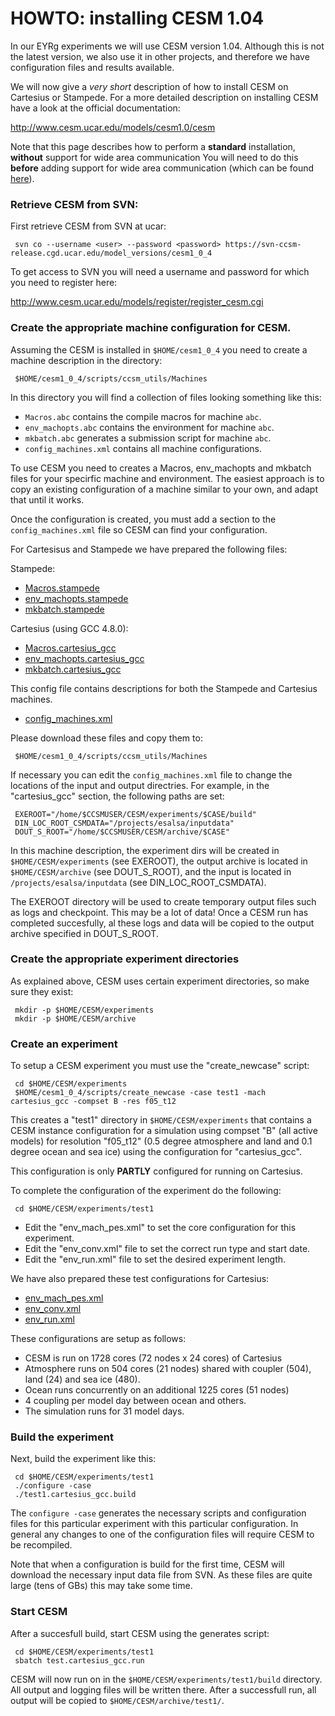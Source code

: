 HOWTO: installing CESM 1.04
============================

In our EYRg experiments we will use CESM version 1.04. Although this is not the latest version, we also use 
it in other projects, and therefore we have configuration files and results available. 

We will now give a _very short_ description of how to install CESM on Cartesius or Stampede. For a more detailed 
description on installing CESM have a look at the official documentation:

<http://www.cesm.ucar.edu/models/cesm1.0/cesm>

Note that this page describes how to perform a __standard__ installation, __without__ support for wide area 
communication You will need to do this __before__ adding support for wide area communication (which can be 
found [here](https://github.com/jmaassen/EYRg-wiki/blob/master/howtos/CESM_eSalsaMPI.md)).

### Retrieve CESM from SVN:

First retrieve CESM from SVN at ucar: 

     svn co --username <user> --password <password> https://svn-ccsm-release.cgd.ucar.edu/model_versions/cesm1_0_4

To get access to SVN you will need a username and password for which you need to register here:

<http://www.cesm.ucar.edu/models/register/register_cesm.cgi>

### Create the appropriate machine configuration for CESM.

Assuming the CESM is installed in `$HOME/cesm1_0_4` you need to create a machine
description in the directory:

     $HOME/cesm1_0_4/scripts/ccsm_utils/Machines

In this directory you will find a collection of files looking something like this:

- `Macros.abc` contains the compile macros for machine `abc`.
- `env_machopts.abc` contains the environment for machine `abc`.
- `mkbatch.abc` generates a submission script for machine `abc`.
- `config_machines.xml` contains all machine configurations. 

To use CESM you need to creates a Macros, env_machopts and mkbatch files for your 
specirfic machine and environment. The easiest approach is to copy an existing 
configuration of a machine similar to your own, and adapt that until it works. 

Once the configuration is created, you must add a section to the `config_machines.xml`
file so CESM can find your configuration.

For Cartesisus and Stampede we have prepared the following files:

Stampede:

- [Macros.stampede](https://github.com/jmaassen/EYRg-wiki/blob/master/configs/Macros.stampede)
- [env_machopts.stampede](https://github.com/jmaassen/EYRg-wiki/blob/master/configs/env_machopts.stampede)
- [mkbatch.stampede](https://github.com/jmaassen/EYRg-wiki/blob/master/configs/mkbatch.stampede)

Cartesius (using GCC 4.8.0): 

- [Macros.cartesius_gcc](https://github.com/jmaassen/EYRg-wiki/blob/master/configs/Macros.cartesius_gcc)
- [env_machopts.cartesius_gcc](https://github.com/jmaassen/EYRg-wiki/blob/master/configs/env_machopts.cartesius_gcc)
- [mkbatch.cartesius_gcc](https://github.com/jmaassen/EYRg-wiki/blob/master/configs/mkbatch.cartesius_gcc)

This config file contains descriptions for both the Stampede and Cartesius machines.

- [config_machines.xml](https://github.com/jmaassen/EYRg-wiki/blob/master/configs/config_machines.xml)

Please download these files and copy them to:

     $HOME/cesm1_0_4/scripts/ccsm_utils/Machines

If necessary you can edit the `config_machines.xml` file to change the locations of the input and output 
directries. For example, in the "cartesius_gcc" section, the following paths are set:

     EXEROOT="/home/$CCSMUSER/CESM/experiments/$CASE/build"
     DIN_LOC_ROOT_CSMDATA="/projects/esalsa/inputdata"
     DOUT_S_ROOT="/home/$CCSMUSER/CESM/archive/$CASE"

In this machine description, the experiment dirs will be created in `$HOME/CESM/experiments` 
(see EXEROOT), the output archive is located in `$HOME/CESM/archive` (see DOUT_S_ROOT), and the input
is located in `/projects/esalsa/inputdata` (see DIN_LOC_ROOT_CSMDATA). 

The EXEROOT directory will be used to create temporary output files such as logs and checkpoint. 
This may be a lot of data! Once a CESM run has completed succesfully, al these logs and data will
be copied to the output archive specified in DOUT_S_ROOT.

### Create the appropriate experiment directories

As explained above, CESM uses certain experiment directories, so make sure they exist:

     mkdir -p $HOME/CESM/experiments
     mkdir -p $HOME/CESM/archive

### Create an experiment

To setup a CESM experiment you must use the "create_newcase" script:

     cd $HOME/CESM/experiments
     $HOME/cesm1_0_4/scripts/create_newcase -case test1 -mach cartesius_gcc -compset B -res f05_t12

This creates a "test1" directory in `$HOME/CESM/experiments` that contains a CESM instance configuration 
for a simulation using compset "B" (all active models) for resolution "f05_t12" (0.5 degree atmosphere
and land and 0.1 degree ocean and sea ice) using the configuration for "cartesius_gcc".

This configuration is only __PARTLY__ configured for running on Cartesius.

To complete the configuration of the experiment do the following:
   
     cd $HOME/CESM/experiments/test1

- Edit the "env_mach_pes.xml" to set the core configuration for this experiment. 
- Edit the "env_conv.xml" file to set the correct run type and start date.  
- Edit the "env_run.xml" file to set the desired experiment length.

We have also prepared these test configurations for Cartesius:

- [env_mach_pes.xml](https://github.com/jmaassen/EYRg-wiki/blob/master/configs/cartesius-1m/env_mach_pes.xml)
- [env_conv.xml](https://github.com/jmaassen/EYRg-wiki/blob/master/configs/cartesius-1m/env_conf.xml)
- [env_run.xml](https://github.com/jmaassen/EYRg-wiki/blob/master/configs/cartesius-1m/env_run.xml)

These configurations are setup as follows:

- CESM is run on 1728 cores (72 nodes x 24 cores) of Cartesius
- Atmosphere runs on 504 cores (21 nodes) shared with coupler (504), land (24) and sea ice (480).
- Ocean runs concurrently on an additional 1225 cores (51 nodes)
- 4 coupling per model day between ocean and others. 
- The simulation runs for 31 model days. 


### Build the experiment

Next, build the experiment like this:

     cd $HOME/CESM/experiments/test1
     ./configure -case
     ./test1.cartesius_gcc.build 

The `configure -case` generates the necessary scripts and configuration files for this 
particular experiment with this particular configuration. In general any changes to one of 
the configuration files will require CESM to be recompiled.

Note that when a configuration is build for the first time, CESM will download the necessary 
input data file from SVN. As these files are quite large (tens of GBs) this may take some time. 

### Start CESM 

After a succesfull build, start CESM using the generates script:

     cd $HOME/CESM/experiments/test1
     sbatch test.cartesius_gcc.run

CESM will now run on in the `$HOME/CESM/experiments/test1/build` directory. All output and 
logging files will be written there. After a successfull run, all output will be copied to 
`$HOME/CESM/archive/test1/`.













